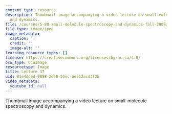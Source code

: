 ```yaml
---
content_type: resource
description: Thumbnail image accompanying a video lecture on small-molecule spectroscopy
  and dynamics.
file: /courses/5-80-small-molecule-spectroscopy-and-dynamics-fall-2008/81e4dded98882e6855ecad512acd3f2b_mit5_80f08lec37_th.jpg
file_type: image/jpeg
image_metadata:
  caption: ''
  credit: ''
  image-alt: ''
learning_resource_types: []
license: https://creativecommons.org/licenses/by-nc-sa/4.0/
ocw_type: OCWImage
resourcetype: Image
title: Lecture 37
uid: 81e4dded-9888-2e68-55ec-ad512acd3f2b
video_metadata:
  youtube_id: null
---
```

Thumbnail image accompanying a video lecture on small-molecule spectroscopy and dynamics.